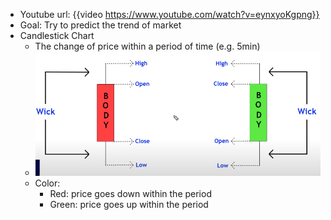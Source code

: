 - Youtube url: {{video https://www.youtube.com/watch?v=eynxyoKgpng}}
- Goal: Try to predict the trend of market
- Candlestick Chart
	- The change of price within a period of time (e.g. 5min)
	- ![image.png](../assets/image_1685180234849_0.png)
	- Color:
		- Red: price goes down within the period
		- Green: price goes up within the period